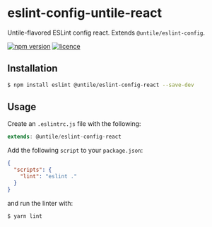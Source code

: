 # eslint-config-untile-react

Untile-flavored ESLint config react. Extends `@untile/eslint-config`.

[![npm version](https://img.shields.io/npm/v/@untile/eslint-config-react.svg?style=flat-square)](https://www.npmjs.com/package/@untile/eslint-config-react)
[![licence](https://img.shields.io/badge/license-MIT-blue.svg)](https://github.com/untile/js-configs/blob/main/LICENSE)

## Installation

```sh
$ npm install eslint @untile/eslint-config-react --save-dev
```

## Usage

Create an `.eslintrc.js` file with the following:

```js
extends: @untile/eslint-config-react
```

Add the following `script` to your `package.json`:

```json
{
  "scripts": {
    "lint": "eslint ."
  }
}
```

and run the linter with:

```sh
$ yarn lint
```
